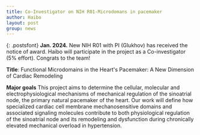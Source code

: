 ```yaml
---
title: Co-Investigator on NIH R01-Microdomans in pacemaker
author: Haibo
layout: post
group: news
---
```


{: .postsfont}
**Jan. 2024.** New NIH R01 with PI (Glukhov) has received the notice of award. Haibo will participate in the project as a Co-investigator (5% effort). Congrats to the team!    <!--more--> 

**Title**: Functional Microdomains in the Heart's Pacemaker: A New Dimension of Cardiac Remodeling


**Major goals** This project aims to determine the cellular, molecular and electrophysiological mechanisms of mechanical regulation of the sinoatrial node, the primary natural pacemaker of the heart. Our work will define how specialized cardiac cell membrane mechanosensitive domains and associated signaling molecules contribute to both physiological regulation of the sinoatrial node and its remodeling and dysfunction during chronically elevated mechanical overload in hypertension. 


<!-- Here, we built a novel computational framework for simulating electrophysiology and Ca2+-handling in human atrial cardiomyocytes and tissues, and their regulation by key upstream  -->

<!--  <p style="text-align:center;">
<img class="img-fluid mx-5px" src="/docs/post_images/CVR_2023.jpeg" alt="reseach image" style="width:700px">
</p>

[Link to the manuscript](https://academic.oup.com/cardiovascres/advance-article/doi/10.1093/cvr/cvad118/7234280?login=false)   -->